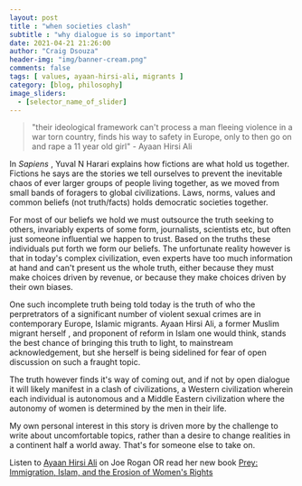 ```yaml
---
layout: post
title : "when societies clash"
subtitle : "why dialogue is so important"
date: 2021-04-21 21:26:00
author: "Craig Dsouza"
header-img: "img/banner-cream.png"
comments: false
tags: [ values, ayaan-hirsi-ali, migrants ]
category: [blog, philosophy]
image_sliders:
  - [selector_name_of_slider]
---
```


> "their ideological framework can't process a man fleeing violence in a war torn country, finds his way to safety in Europe, only to then go on and rape a 11 year old girl" - Ayaan Hirsi Ali

In *Sapiens* , Yuval N Harari explains how fictions are what hold us together. Fictions he says are the stories we tell ourselves to prevent the inevitable chaos of ever larger groups of people living together, as we moved from small bands of foragers to global civilizations. Laws, norms, values and common beliefs (not truth/facts) holds democratic societies together. 

For most of our beliefs we hold we must outsource the truth seeking to others, invariably experts of some form, journalists, scientists etc, but often just someone influential we happen to trust. Based on the truths these individuals put forth we form our beliefs. The unfortunate reality however is that in today's complex civilization, even experts have too much information at hand and can't present us the whole truth, either because they must make choices driven by revenue, or because they make choices driven by their own biases. 

One such incomplete truth being told today is the truth of who the perpretrators of a significant number of violent sexual crimes are in contemporary Europe, Islamic migrants. Ayaan Hirsi Ali, a former Muslim migrant herself , and proponent of reform in Islam one would think, stands the best chance of bringing this truth to light, to mainstream acknowledgement, but she herself is being sidelined for fear of open discussion on such a fraught topic. 

The truth however finds it's way of coming out, and if not by open dialogue it will likely manifest in a clash of civilizations, a Western civilization wherein each individual is autonomous and a Middle Eastern civilization where the autonomy of women is determined by the men in their life. 

My own personal interest in this story is driven more by the challenge to write about uncomfortable topics, rather than a desire to change realities in a continent half a world away. That's for someone else to take on.

Listen to [Ayaan Hirsi Ali](https://open.spotify.com/episode/0yA586XjDwo2eKSYj01ziZ) on Joe Rogan OR read her new book [Prey: Immigration, Islam, and the Erosion of Women's Rights](https://www.amazon.in/Prey-Immigration-Erosion-Womens-Rights/dp/0062857878)
